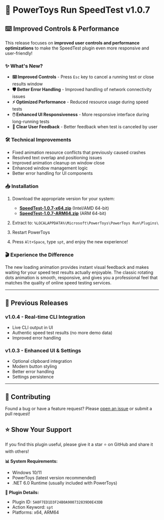 # 🚀 PowerToys Run SpeedTest v1.0.7

## ⌨️ Improved Controls & Performance

This release focuses on **improved user controls and performance optimizations** to make the SpeedTest plugin even more responsive and user-friendly!

### ✨ What's New?

- **⌨️ Improved Controls** - Press `Esc` key to cancel a running test or close results window
- **🛡️ Better Error Handling** - Improved handling of network connectivity issues
- **⚡ Optimized Performance** - Reduced resource usage during speed tests
- **🖱️ Enhanced UI Responsiveness** - More responsive interface during long-running tests
- **📝 Clear User Feedback** - Better feedback when test is canceled by user

### 🛠️ Technical Improvements

- Fixed animation resource conflicts that previously caused crashes
- Resolved text overlap and positioning issues
- Improved animation cleanup on window close
- Enhanced window management logic
- Better error handling for UI components

### 📥 Installation

1. Download the appropriate version for your system:
   - **[SpeedTest-1.0.7-x64.zip](https://github.com/ruslanlap/PowerToysRun-SpeedTest/releases/download/v1.0.7/SpeedTest-1.0.7-x64.zip)** (Intel/AMD 64-bit)
   - **[SpeedTest-1.0.7-ARM64.zip](https://github.com/ruslanlap/PowerToysRun-SpeedTest/releases/download/v1.0.7/SpeedTest-1.0.7-ARM64.zip)** (ARM 64-bit)

2. Extract to: `%LOCALAPPDATA%\Microsoft\PowerToys\PowerToys Run\Plugins\`
3. Restart PowerToys
4. Press `Alt+Space`, type `spt`, and enjoy the new experience!

### 🎬 Experience the Difference

The new loading animation provides instant visual feedback and makes waiting for your speed test results actually enjoyable. The classic rotating dots animation is smooth, responsive, and gives you a professional feel that matches the quality of online speed testing services.

---

## 🔄 Previous Releases

### v1.0.4 - Real-time CLI Integration
- Live CLI output in UI
- Authentic speed test results (no more demo data)
- Improved error handling

### v1.0.3 - Enhanced UI & Settings
- Optional clipboard integration
- Modern button styling
- Better error handling
- Settings persistence

---

## 🤝 Contributing

Found a bug or have a feature request? Please [open an issue](https://github.com/ruslanlap/PowerToysRun-SpeedTest/issues) or submit a pull request!

## ⭐ Show Your Support

If you find this plugin useful, please give it a star ⭐ on GitHub and share it with others!

**📊 System Requirements:**
- Windows 10/11
- PowerToys (latest version recommended)
- .NET 6.0 Runtime (usually included with PowerToys)

**🔧 Plugin Details:**
- Plugin ID: `5A0F7ED1D3F24B0A900732839D0E43DB`
- Action Keyword: `spt`
- Platforms: x64, ARM64 